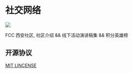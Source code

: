 # 社交网络

![](![](http://pd2l80jcg.bkt.clouddn.com/freeCodeCamp-large-logo.png))

FCC 西安社区, 社区介绍 && 线下活动演讲稿集 && 积分英雄榜

## 开源协议

[MIT LINCENSE](https://opensource.org/licenses/MIT)